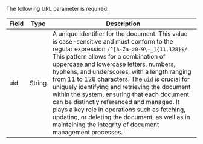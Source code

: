 The following URL parameter is required:

| Field | Type   | Description                                                                                   |
| ----- | ------ | --------------------------------------------------------------------------------------------- |
| uid   | String | A unique identifier for the document. This value is case-sensitive and must conform to the regular expression `/^[A-Za-z0-9\-_]{11,128}$/`. This pattern allows for a combination of uppercase and lowercase letters, numbers, hyphens, and underscores, with a length ranging from 11 to 128 characters. The `uid` is crucial for uniquely identifying and retrieving the document within the system, ensuring that each document can be distinctly referenced and managed. It plays a key role in operations such as fetching, updating, or deleting the document, as well as in maintaining the integrity of document management processes. |
